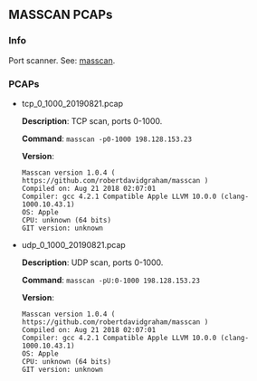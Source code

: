 ## MASSCAN PCAPs

### Info

Port scanner. See: [masscan](https://github.com/robertdavidgraham/masscan).

### PCAPs

+ tcp_0_1000_20190821.pcap
  
  **Description**: TCP scan, ports 0-1000.
  
  **Command**: `masscan -p0-1000 198.128.153.23`

  **Version**:
  ```
  Masscan version 1.0.4 ( https://github.com/robertdavidgraham/masscan )
  Compiled on: Aug 21 2018 02:07:01
  Compiler: gcc 4.2.1 Compatible Apple LLVM 10.0.0 (clang-1000.10.43.1)
  OS: Apple
  CPU: unknown (64 bits)
  GIT version: unknown
  ```

+ udp_0_1000_20190821.pcap
  
  **Description**: UDP scan, ports 0-1000.
  
  **Command**: `masscan -pU:0-1000 198.128.153.23`

  **Version**:
  ```
  Masscan version 1.0.4 ( https://github.com/robertdavidgraham/masscan )
  Compiled on: Aug 21 2018 02:07:01
  Compiler: gcc 4.2.1 Compatible Apple LLVM 10.0.0 (clang-1000.10.43.1)
  OS: Apple
  CPU: unknown (64 bits)
  GIT version: unknown
  ```




